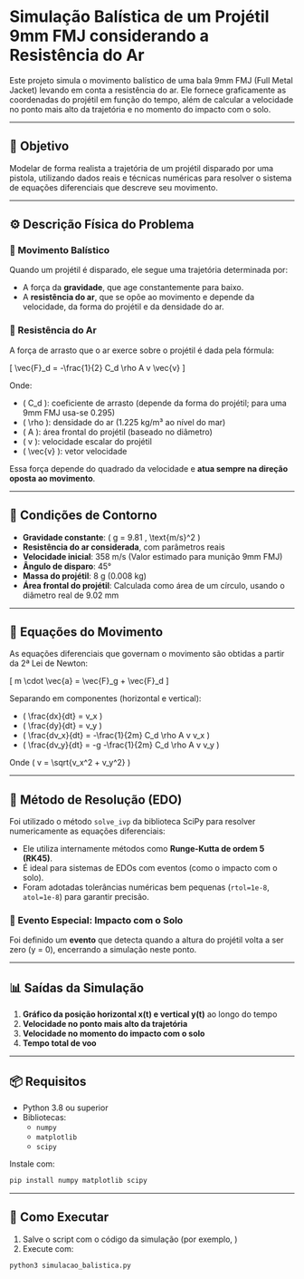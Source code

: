 # Simulação Balística de um Projétil 9mm FMJ considerando a Resistência do Ar

Este projeto simula o movimento balístico de uma bala 9mm FMJ (Full Metal Jacket) levando em conta a resistência do ar. Ele fornece graficamente as coordenadas do projétil em função do tempo, além de calcular a velocidade no ponto mais alto da trajetória e no momento do impacto com o solo.

---

## 🎯 Objetivo

Modelar de forma realista a trajetória de um projétil disparado por uma pistola, utilizando dados reais e técnicas numéricas para resolver o sistema de equações diferenciais que descreve seu movimento.

---

## ⚙️ Descrição Física do Problema

### 🔸 Movimento Balístico

Quando um projétil é disparado, ele segue uma trajetória determinada por:

- A força da **gravidade**, que age constantemente para baixo.
- A **resistência do ar**, que se opõe ao movimento e depende da velocidade, da forma do projétil e da densidade do ar.

### 🔸 Resistência do Ar

A força de arrasto que o ar exerce sobre o projétil é dada pela fórmula:

\[
\vec{F}_d = -\frac{1}{2} C_d \rho A v \vec{v}
\]

Onde:

- \( C_d \): coeficiente de arrasto (depende da forma do projétil; para uma 9mm FMJ usa-se 0.295)
- \( \rho \): densidade do ar (1.225 kg/m³ ao nível do mar)
- \( A \): área frontal do projétil (baseado no diâmetro)
- \( v \): velocidade escalar do projétil
- \( \vec{v} \): vetor velocidade

Essa força depende do quadrado da velocidade e **atua sempre na direção oposta ao movimento**.

---

## 📌 Condições de Contorno

- **Gravidade constante**: \( g = 9.81 \, \text{m/s}^2 \)
- **Resistência do ar considerada**, com parâmetros reais
- **Velocidade inicial**: 358 m/s (Valor estimado para munição 9mm FMJ)
- **Ângulo de disparo**: 45°
- **Massa do projétil**: 8 g (0.008 kg)
- **Área frontal do projétil**: Calculada como área de um círculo, usando o diâmetro real de 9.02 mm

---

## 🧮 Equações do Movimento

As equações diferenciais que governam o movimento são obtidas a partir da 2ª Lei de Newton:

\[
m \cdot \vec{a} = \vec{F}_g + \vec{F}_d
\]

Separando em componentes (horizontal e vertical):

- \( \frac{dx}{dt} = v_x \)
- \( \frac{dy}{dt} = v_y \)
- \( \frac{dv_x}{dt} = -\frac{1}{2m} C_d \rho A v v_x \)
- \( \frac{dv_y}{dt} = -g -\frac{1}{2m} C_d \rho A v v_y \)

Onde \( v = \sqrt{v_x^2 + v_y^2} \)

---

## 🧩 Método de Resolução (EDO)

Foi utilizado o método `solve_ivp` da biblioteca SciPy para resolver numericamente as equações diferenciais:

- Ele utiliza internamente métodos como **Runge-Kutta de ordem 5 (RK45)**.
- É ideal para sistemas de EDOs com eventos (como o impacto com o solo).
- Foram adotadas tolerâncias numéricas bem pequenas (`rtol=1e-8`, `atol=1e-8`) para garantir precisão.

### 🛑 Evento Especial: Impacto com o Solo

Foi definido um **evento** que detecta quando a altura do projétil volta a ser zero (y = 0), encerrando a simulação neste ponto.

---

## 📊 Saídas da Simulação

1. **Gráfico da posição horizontal x(t) e vertical y(t)** ao longo do tempo
2. **Velocidade no ponto mais alto da trajetória**
3. **Velocidade no momento do impacto com o solo**
4. **Tempo total de voo**

---

## 📦 Requisitos

- Python 3.8 ou superior
- Bibliotecas:
  - `numpy`
  - `matplotlib`
  - `scipy`

Instale com:

```bash
pip install numpy matplotlib scipy
```

---

## 🚀 Como Executar

1. Salve o script com o código da simulação (por exemplo, )
2. Execute com:

```bash
python3 simulacao_balistica.py
```

